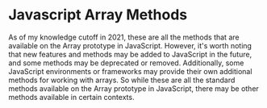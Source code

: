 # Javascript Array Methods
As of my knowledge cutoff in 2021, these are all the methods that are available on the Array prototype in JavaScript.
However, it's worth noting that new features and methods may be added to JavaScript in the future, and some methods may be deprecated or removed.
Additionally, some JavaScript environments or frameworks may provide their own additional methods for working with arrays.
So while these are all the standard methods available on the Array prototype in JavaScript, there may be other methods available in certain contexts.
